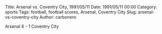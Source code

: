 Title: Arsenal vs. Coventry City, 1991/05/11
Date: 1991/05/11 00:00
Category: sports
Tags: football, football scores, Arsenal, Coventry City
Slug: arsenal-vs-coventry-city
Author: carbonero


Arsenal 6 - 1 Coventry City
